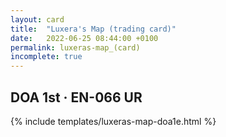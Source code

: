 ```yaml
---
layout: card
title:  "Luxera's Map (trading card)"
date:   2022-06-25 08:44:00 +0100
permalink: luxeras-map_(card)
incomplete: true
---
```


## DOA 1st &middot; EN-066 UR

{% include templates/luxeras-map-doa1e.html %}